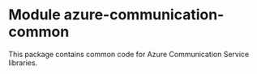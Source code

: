 # Module azure-communication-common

This package contains common code for Azure Communication Service libraries.
